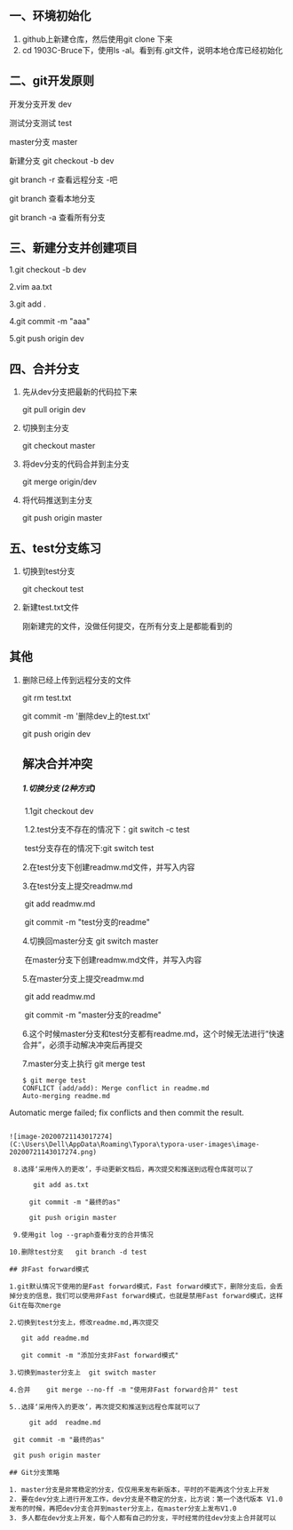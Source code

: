 ## 一、环境初始化
1. github上新建仓库，然后使用git clone 下来
2. cd 1903C-Bruce下，使用ls -al。看到有.git文件，说明本地仓库已经初始化

## 二、git开发原则
开发分支开发 dev

测试分支测试  test

master分支   master

新建分支  git checkout -b dev

git branch -r   查看远程分支 -吧

git branch       查看本地分支

git branch -a   查看所有分支

## 三、新建分支并创建项目

1.git checkout -b dev

2.vim aa.txt

3.git add .

4.git commit -m "aaa"

5.git push origin dev

## 四、合并分支

1. 先从dev分支把最新的代码拉下来

   git pull origin dev

2. 切换到主分支

   git checkout master

3. 将dev分支的代码合并到主分支

   git merge origin/dev

4. 将代码推送到主分支

   git push origin master


## 五、test分支练习

1. 切换到test分支

   git checkout test

2. 新建test.txt文件

   刚新建完的文件，没做任何提交，在所有分支上是都能看到的

   

## 其他

1. 删除已经上传到远程分支的文件

   git rm test.txt

   git commit -m '删除dev上的test.txt'

   git push origin dev

   ## 解决合并冲突

   ##### 1.切换分支  (2种方式)

   ​	1.1git checkout dev

   ​	1.2.test分支不存在的情况下：git  switch -c test

   ​     		test分支存在的情况下:git  switch  test

   2.在test分支下创建readmw.md文件，并写入内容

   3.在test分支上提交readmw.md

   ​			git  add  readmw.md

   ​			git commit -m "test分支的readme"

   4.切换回master分支       git  switch  master

   ​	在master分支下创建readmw.md文件，并写入内容

   5.在master分支上提交readmw.md

   ​			git  add  readmw.md

   ​			git commit -m "master分支的readme"

   6.这个时候master分支和test分支都有readme.md，这个时候无法进行“快速合并”，必须手动解决冲突后再提交

   7.master分支上执行 git merge test 
   
   ```
   $ git merge test
   CONFLICT (add/add): Merge conflict in readme.md
   Auto-merging readme.md
Automatic merge failed; fix conflicts and then commit the result.
   ```

   ![image-20200721143017274](C:\Users\Dell\AppData\Roaming\Typora\typora-user-images\image-20200721143017274.png)

    8.选择‘采用传入的更改’，手动更新文档后，再次提交和推送到远程仓库就可以了
   
   ​	  git add as.txt
   
    	git commit -m "最终的as"
   
    	git push origin master
   
    9.使用git log --graph查看分支的合并情况
   
   10.删除test分支   git branch -d test
   
   ## 非Fast forward模式

1.git默认情况下使用的是Fast forward模式，Fast forward模式下，删除分支后，会丢掉分支的信息，我们可以使用非Fast forward模式，也就是禁用Fast forward模式，这样Git在每次merge

2.切换到test分支上，修改readme.md,再次提交

​	git add readme.md

​	git commit -m "添加分支非Fast forward模式"

3.切换到master分支上	git switch master

4.合并	git merge --no-ff -m "使用非Fast forward合并" test

5..选择‘采用传入的更改’，再次提交和推送到远程仓库就可以了

​	  git add  readme.md

 	git commit -m "最终的as"

 	git push origin master

## Git分支策略

1. master分支是非常稳定的分支，仅仅用来发布新版本，平时的不能再这个分支上开发
2. 要在dev分支上进行开发工作，dev分支是不稳定的分支，比方说：第一个迭代版本 V1.0发布的时候，再把dev分支合并到master分支上，在master分支上发布V1.0
3. 多人都在dev分支上开发，每个人都有自己的分支，平时经常的往dev分支上合并就可以